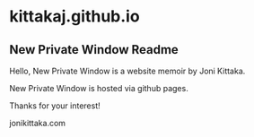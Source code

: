 kittakaj.github.io
====================

## New Private Window Readme

Hello, New Private Window is a website memoir by Joni Kittaka.

New Private Window is hosted via github pages.

Thanks for your interest!

jonikittaka.com
